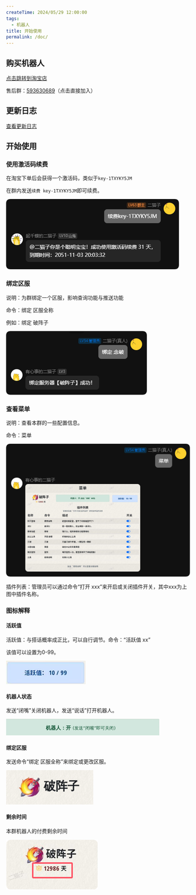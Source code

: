 ```yaml
---
createTime: 2024/05/29 12:00:00
tags:
  - 机器人
title: 开始使用
permalink: /doc/
---
```


## 购买机器人

[点击跳转到淘宝店](https://item.taobao.com/item.htm?ft=t&id=822481210366)

售后群：[593630689](https://qm.qq.com/q/FrokSjVDoI)（点击直接加入）

## 更新日志

[查看更新日志](5.更新日志.md)

## 开始使用

### 使用激活码续费

在淘宝下单后会获得一个激活码，类似于`key-1TXYKY5JM`

在群内发送`续费 key-1TXYKY5JM`即可续费。

![alt text](images/1.开始使用/image.png)

### 绑定区服

说明：为群绑定一个区服，影响查询功能与推送功能

命令：绑定 区服全称

例如：绑定 破阵子

![alt text](images/二猫子机器人使用说明/image-1.png)

### 查看菜单

说明：查看本群的一些配置信息。

命令：菜单

![alt text](images/二猫子机器人使用说明/image-2.png)

插件列表：管理员可以通过命令“打开 xxx”来开启或关闭插件开关，其中xxx为上图中插件名称。
 
### 图标解释

#### 活跃值

活跃值：与搭话概率成正比，可以自行调节。命令：“活跃值 xx”

该值可以设置为0-99。

![alt text](images/emaozi_bot_doc/image-2.png)
 
#### 机器人状态

发送“闭嘴”关闭机器人，发送“说话”打开机器人。

![alt text](images/emaozi_bot_doc/image-3.png)

#### 绑定区服

发送命令“绑定 区服全称”来绑定或更改区服。

![alt text](images/emaozi_bot_doc/image-4.png)

#### 剩余时间

本群机器人的付费剩余时间

![alt text](images/1.开始使用/image-1.png)
